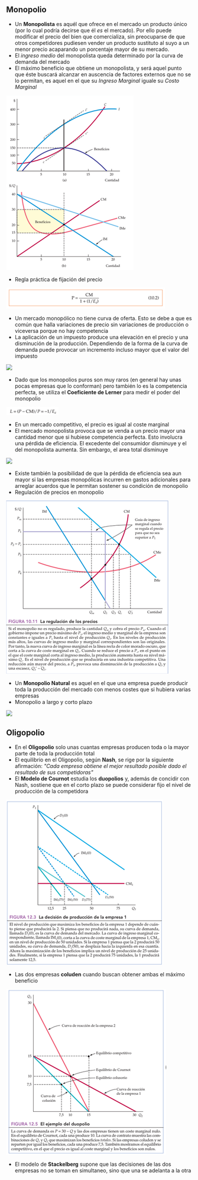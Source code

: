 ## Monopolio

- Un **Monopolista** es aquél que ofrece en el mercado un producto único (por lo cual podría decirse que él _es_ el mercado). Por ello puede modificar el precio del bien que comercializa, sin preocuparse de que otros competidores pudiesen vender un producto sustituto al suyo a un menor precio acaparando un porcentaje mayor de su mercado.
- El _ingreso medio_ del monopolista queda determinado por la curva de demanda del mercado
- El máximo beneficio que obtiene un monopolista, y será aquel punto que éste buscará alcanzar en auscencia de factores externos que no se lo permitan, es aquel en el que su _Ingreso Marginal_ iguale su _Costo Marginal_

 ![](Graph.png)
- Regla práctica de fijación del precio

 ![](ReglaPrácticapng)
- Un mercado monopólico no tiene curva de oferta. Esto se debe a que es común que halla variaciones de precio sin variaciones de producción o viceversa porque no hay competencia
- La aplicación de un impuesto produce una elevación en el precio y una disminución de la producción. Dependiendo de la forma de la curva de demanda puede provocar un incremento incluso mayor que el valor del impuesto

 ![](ImpuestoMonop.png)
- Dado que los monopolios puros son muy raros (en general hay unas pocas empresas que lo conforman) pero también lo es la competencia perfecta, se utiliza el **Coeficiente de Lerner** para medir el poder del monopolio

 ![](Lerner.png)
- En un mercado competitivo, el precio es igual al coste marginal
- El mercado monopolista provoca que se venda a un precio mayor una cantidad menor que si hubiese competencia perfecta. Esto involucra una pérdida de eficiencia. El excedente del consumidor disminuye y el del monopolista aumenta. Sin embargo, el area total disminuye

 ![](PerdidaEficiencia.png)
- Existe también la posibilidad de que la pérdida de eficiencia sea aun mayor si las empresas monopólicas incurren en gastos adicionales para arreglar acuerdos que le permitan sostener su condición de monopolio
- Regulación de precios en monopolio

 ![](RegPrec.png)
- Un **Monopolio Natural** es aquel en el que una empresa puede producir toda la producción del mercado con menos costes que si hubiera varias empresas
- Monopolio a largo y corto plazo

 ![](ShortLongTerm.png)

## Oligopolio

- En el **Oligopolio** solo unas cuantas empresas producen toda o la mayor parte de toda la producción total
- El equilibrio en el Oligopolio, según **Nash**, se rige por la siguiente afirmación: _"Cada empresa obtiene el mejor resultado posible dado el resultado de sus competidoras"_
- El **Modelo de Cournot** estudia los **duopolios** y, además de concidir con Nash, sostiene que en el corto plazo se puede considerar fijo el nivel de producción de la competidora

 ![](CurvasReacción.png)
- Las dos empresas **coluden** cuando buscan obtener ambas el máximo beneficio

 ![](Colución.png)
- El modelo de **Stackelberg** supone que las decisiones de las dos empresas no se toman en simultaneo, sino que una se adelanta a la otra
